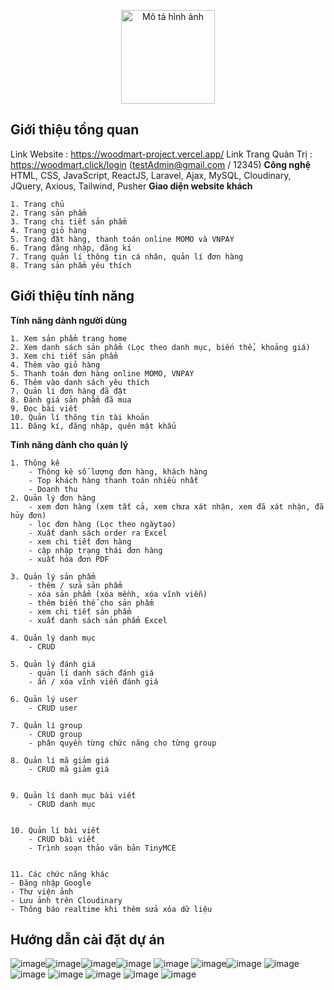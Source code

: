 <p align="center">
  <img src="https://github.com/user-attachments/assets/52a5f93b-452b-4cfc-9656-70df4217afc9" alt="Mô tả hình ảnh" width="150" />
</p>

## Giới thiệu tổng quan
Link Website : https://woodmart-project.vercel.app/ 
Link Trang Quản Trị : https://woodmart.click/login  (testAdmin@gmail.com /  12345)
**Công nghệ** 
HTML, CSS, JavaScript, ReactJS, Laravel, Ajax, MySQL, Cloudinary, JQuery, Axious, Tailwind, Pusher
**Giao diện website khách** 

    1. Trang chủ
    2. Trang sản phẩm
    3. Trang chi tiết sản phẩm
    4. Trang giỏ hàng
    5. Trang đặt hàng, thanh toán online MOMO và VNPAY
    6. Trang đăng nhập, đăng kí
    7. Trang quản lí thông tin cá nhân, quản lí đơn hàng
    8. Trang sản phẩm yêu thích

## Giới thiệu tính năng

**Tính năng dành người dùng** 

    1. Xem sản phẩm trang home
    2. Xem danh sách sản phẩm (Lọc theo danh mục, biến thể, khoảng giá)
    3. Xem chi tiết sản phẩm
    4. Thêm vào giỏ hàng
    5. Thanh toán đơn hàng online MOMO, VNPAY
    6. Thêm vào danh sách yêu thích
    7. Quản lí đơn hàng đã đặt 
    8. Đánh giá sản phẩm đã mua
    9. Đọc bài viết 
    10. Quản lí thông tin tài khoản 
    11. Đăng kí, đăng nhập, quên mật khẩu
 
    
**Tính năng dành cho quản lý** 

    1. Thông kê
        - Thông kê số lượng đơn hàng, khách hàng
        - Top khách hàng thanh toán nhiều nhất
        - Doanh thu 
    2. Quản lý đơn hàng 
        - xem đơn hàng (xem tất cả, xem chưa xát nhận, xem đã xát nhận, đã hủy đơn)
        - lọc đơn hàng (Lọc theo ngàytạo)
        - Xuất danh sách order ra Excel
        - xem chi tiết đơn hàng 
        - cập nhập trạng thái đơn hàng 
        - xuất hóa đơn PDF
        
    3. Quản lý sản phẩm
        - thêm / sửa sản phẩm
        - xóa sản phẩm (xóa mềnh, xóa vĩnh viễn)
        - thêm biến thể cho sản phẩm
        - xem chi tiết sản phẩm
        - xuất danh sách sản phẩm Excel 
   
    4. Quản lý danh mục
        - CRUD 
        
    5. Quản lý đánh giá
        - quản lí danh sách đánh giá
        - ẩn / xóa vĩnh viễn đánh giá 
        
    6. Quản lý user
        - CRUD user
        
    7. Quản lí group
        - CRUD group
        - phân quyền từng chức năng cho từng group
        
    8. Quản lí mã giảm giá
        - CRUD mã giảm giá


    9. Quản lí danh mục bài viết
        - CRUD danh mục


    10. Quản lí bài viết
        - CRUD bài viết
        - Trình soạn thảo văn bản TinyMCE


    11. Các chức năng khác
    - Đăng nhập Google
    - Thư viện ảnh 
    - Lưu ảnh trên Cloudinary 
    - Thông báo realtime khi thêm sửa xóa dữ liệu

## Hướng dẫn cài đặt dự án

![image](https://github.com/user-attachments/assets/f5ebe49c-94b9-41ba-ab5b-e02400d5eec6)![image](https://github.com/user-attachments/assets/f9d1625f-511e-4044-b077-fa731f3a8978)![image](https://github.com/user-attachments/assets/74c87512-0fb0-4218-a972-a149f870ab53)![image](https://github.com/user-attachments/assets/d28ffb1b-e4ca-40d2-9fa6-27569d12fcc6)
![image](https://github.com/user-attachments/assets/fdcab308-7ffb-4994-9fb7-693749626e37)
![image](https://github.com/user-attachments/assets/446b50c2-3fd4-484e-bdd2-0f7fabe8e68a)![image](https://github.com/user-attachments/assets/a2580565-2fb5-44c2-87c7-ff4326073e92)
![image](https://github.com/user-attachments/assets/fb0f24b1-b451-4839-9602-d5beb38050c2)
![image](https://github.com/user-attachments/assets/d4d239f6-d0da-446d-b293-be7ead8d8852)
![image](https://github.com/user-attachments/assets/f04e14c0-5772-4423-b2a2-58b0565a4884)
![image](https://github.com/user-attachments/assets/5bd28bad-ede0-4e31-b6d2-b8c5c129c2c0)
![image](https://github.com/user-attachments/assets/1681031c-d77d-4a67-86aa-2c6ba46ef84c)
![image](https://github.com/user-attachments/assets/5fad965e-a85b-41c7-a973-72185f36eaaf)




